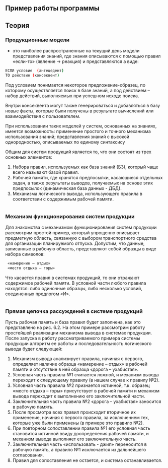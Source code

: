 ## Пример работы программы

## Теория

### Продукционные модели
- это наиболее распространенные на текущий день модели представления знаний, где знания описываются с помощью правил «если-то» (явление → реакция) и представляются а виде:

```bash
ЕСЛИ условие  (антецедент)
ТО действие (консеквент)
```

Под условием понимается некоторое предложение-образец, по которому осуществляется поиск в базе знаний, а под действием – набор действий, выполняемых при успешном исходе поиска. 

Внутри консеквента могут также генерироваться и добавляться в базу новые факты, которые были получены в результате вычислений или взаимодействия с пользователем.

При использовании таких моделей у систем, основанных на знаниях, имеется возможность:
применение простого и точного механизма использования знаний;
представления знаний с высокой однородностью, описываемых по единому синтаксису

Общим для систем продукций является то, что они состоят из трех основных элементов:
1. Набора правил, используемых как база знаний (БЗ), который чаще всего называют базой правил.
2. Рабочей памяти, где хранятся предпосылки, касающиеся отдельных задач, а также результаты выводов, получаемых на основе этих предпосылок (динамическая база данных - ДБД).
3. Механизма логического вывода, использующего правила в соответствии с содержимым рабочей памяти.

<img src="http://www.habarov.spb.ru/bz/image/ris6_1.gif" align="center" alt="">

### Механизм функционирования систем продукции

Для знакомства с механизмом функционирования систем продукции рассмотрим простой пример, который упрощенно описывает предметную область, связанную с выбором транспортного средства для организации планируемого отпуска.
Допустим, что данные, записанные в рабочую область, представляют собой образцы в виде набора символов:

```bash
 «намерение – отдых»
 «место отдыха – горы»
```

Что касается правил в системах продукций, то они отражают содержимое рабочей памяти. В условной части любого правила находятся:
либо одиночные образцы,
либо несколько условий, соединенных предлогом «И».

<img src="http://www.habarov.spb.ru/bz/image/ris6_2.gif" align="center" alt="">

### Прямая цепочка рассуждений в системе продукций

Пусть рабочая память и база правил будет заполнена, как это представлено на рис. 6.2. На этом примере рассмотрим работу простейшей реализации механизма вывода в системах продукции. После запуска в работу рассматриваемого примера системы продукции алгоритм ее работы и последовательность логического вывода будет следующей:

1. Механизм вывода анализирует правила, начиная с первого, определяет наличие образца «намерение – отдых» в рабочей памяти и отсутствие в ней образца «дорога – ухабистая».
2. Условная часть правила №1 считается ложной, и механизм вывода переходит к следующему правилу (в нашем случае к правилу №2).
3. Условная часть правила №2 признается истинной, т.к. образец «место отдыха – горы» присутствует в рабочей памяти и механизм вывода переходит к выполнению его заключительной части.
4. Заключительная часть правила №2 «дорога – ухабистая» заносится в рабочую память.
5. После просмотра всех правил происходит вторичное их применение, начиная с первого правила, за исключением тех, которые уже были применены (в примере это правило №2).
6. При повторном сопоставлении правила №1 его условная часть становится истинной ввиду доопределения рабочей памяти, и механизм вывода выполняет его заключительную часть.
7. Заключительная часть «использовать - джип» переносится в рабочую память, а правило №1 исключается из дальнейшего согласования.
8. Правил для сопоставления не остается, и система останавливается.

<img src="http://www.habarov.spb.ru/bz/image/ris6_3.gif" align="center" alt="">